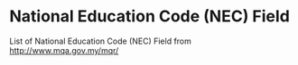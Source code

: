 # National Education Code (NEC) Field

List of National Education Code (NEC) Field from http://www.mqa.gov.my/mqr/
